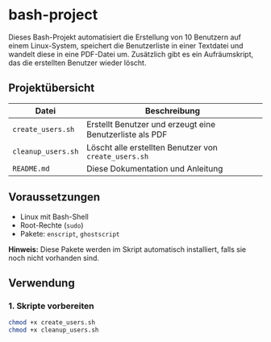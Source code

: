 # bash-project
Dieses Bash-Projekt automatisiert die Erstellung von 10 Benutzern auf einem Linux-System, speichert die Benutzerliste in einer Textdatei und wandelt diese in eine PDF-Datei um.
Zusätzlich gibt es ein Aufräumskript, das die erstellten Benutzer wieder löscht.

## Projektübersicht

| Datei                | Beschreibung                                                       |
|---------------------|---------------------------------------------------------------------|
| `create_users.sh`   | Erstellt Benutzer und erzeugt eine Benutzerliste als PDF           |
| `cleanup_users.sh`  | Löscht alle erstellten Benutzer von `create_users.sh`              |
| `README.md`         | Diese Dokumentation und Anleitung                                  |


##  Voraussetzungen

- Linux mit Bash-Shell  
- Root-Rechte (`sudo`)  
- Pakete: `enscript`, `ghostscript`  

**Hinweis:** Diese Pakete werden im Skript automatisch installiert, falls sie noch nicht vorhanden sind.


##  Verwendung

### 1. Skripte vorbereiten

```bash
chmod +x create_users.sh
chmod +x cleanup_users.sh
